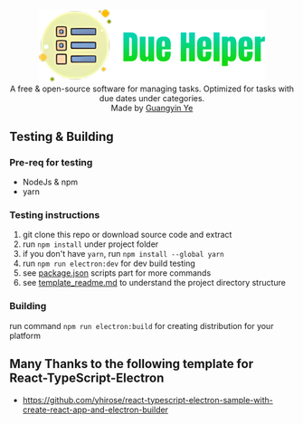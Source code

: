<div style="text-align: center">
<img alt='Due Helper Logo' width="400"  src='https://raw.githubusercontent.com/BenjaminYe36/Due-Helper/main/public/logo.png?token=AKGMHJVDZKVG6GPWPBW5C7TBZW5WQ'/>
<br/>
<span>A free & open-source software for managing tasks. Optimized for tasks with due dates under categories.</span>
<br/>
<span>Made by <a href="https://github.com/BenjaminYe36">Guangyin Ye</a></span>
</div>

## Testing & Building
### Pre-req for testing

- NodeJs & npm
- yarn

### Testing instructions
1. git clone this repo or download source code and extract
2. run `npm install` under project folder
3. if you don't have `yarn`, run `npm install --global yarn`
4. run `npm run electron:dev` for dev build testing
5. see [package.json](https://github.com/BenjaminYe36/Due-Helper/blob/main/package.json) scripts part for more commands
6. see [template_readme.md](https://github.com/BenjaminYe36/Due-Helper/blob/main/template_readme.md) to understand the project directory structure

### Building
run command `npm run electron:build` for creating distribution for your platform

## Many Thanks to the following template for React-TypeScript-Electron

- https://github.com/yhirose/react-typescript-electron-sample-with-create-react-app-and-electron-builder